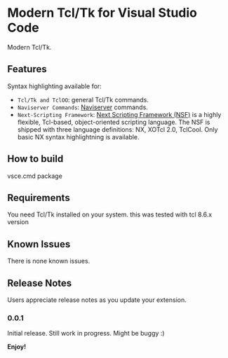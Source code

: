 # Modern Tcl/Tk for Visual Studio Code

Modern Tcl/Tk.

## Features

Syntax highlighting available for:

* `Tcl/Tk and TclOO`: general Tcl/Tk commands.
* `Naviserver Commands`: [Naviserver](https://github.com/naviserver-project/naviserver) commands.
* `Next-Scripting Framework`: [Next Scripting Framework (NSF)](https://next-scripting.org) is a highly flexible, Tcl-based, object-oriented scripting language. The NSF is shipped with three language definitions: NX, XOTcl 2.0, TclCool. Only basic NX syntax highlightning is available. 

## How to build

vsce.cmd package

## Requirements

You need Tcl/Tk installed on your system. this was tested with tcl 8.6.x version

## Known Issues

There is none known issues.

## Release Notes

Users appreciate release notes as you update your extension.

### 0.0.1

Initial release. Still work in progress. Might be buggy :)

**Enjoy!**
